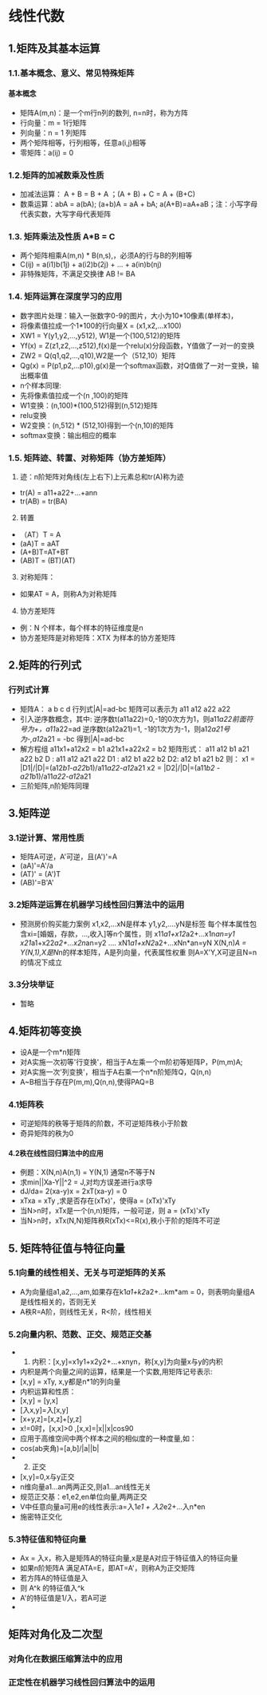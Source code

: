 # 线性代数 

## 1.矩阵及其基本运算
### 1.1.基本概念、意义、常见特殊矩阵
#### 基本概念
- 矩阵A(m,n)：是一个m行n列的数列, n=n时，称为方阵
- 行向量：m = 1行矩阵
- 列向量：n = 1 列矩阵
- 两个矩阵相等，行列相等，任意a(i,j)相等
- 零矩阵：a(ij) = 0
### 1.2.矩阵的加减数乘及性质
- 加减法运算： A + B = B + A ；(A + B) + C = A + (B+C)
- 数乘运算：abA = a(bA); (a+b)A = aA + bA; a(A+B)=aA+aB；注：小写字母代表实数，大写字母代表矩阵
### 1.3. 矩阵乘法及性质 A*B = C
-  两个矩阵相乘A(m,n) * B(n,s),，必须A的行与B的列相等
- C(ij) = a(i1)b(1j) + a(i2)b(2j) + ... + a(in)b(nj)
- 非特殊矩阵，不满足交换律 AB != BA
### 1.4. 矩阵运算在深度学习的应用
- 数字图片处理：输入一张数字0-9的图片，大小为10*10像素(单样本)，
- 将像素值拉成一个1*100的行向量X = (x1,x2,...x100)
- XW1 = Y(y1,y2,...,y512), W1是一个(100,512)的矩阵
- Yf(x) = Z(z1,z2,...,z512),f(x)是一个relu(x)分段函数，Y值做了一对一的变换
- ZW2 = Q(q1,q2,...,q10),W2是一个（512,10）矩阵
- Qg(x) = P(p1,p2,...p10),g(x)是一个softmax函数，对Q值做了一对一变换，输出概率值
- n个样本同理:
- 先将像素值拉成一个(n ,100)的矩阵
- W1变换：(n,100)*(100,512)得到(n,512)矩阵
- relu变换
- W2变换：(n,512) * (512,10)得到一个(n,10)的矩阵
- softmax变换：输出相应的概率
### 1.5. 矩阵迹、转置、对称矩阵（协方差矩阵）
1. 迹：n阶矩阵对角线(左上右下)上元素总和tr(A)称为迹
- tr(A) = a11+a22+...+ann
- tr(AB) = tr(BA)
2. 转置
- （AT）T = A
- (aA)T = aAT
- (A+B)T=AT+BT
- (AB)T = (BT)(AT)
3. 对称矩阵：
- 如果AT = A，则称A为对称矩阵
4. 协方差矩阵
- 例：N 个样本，每个样本的特征维度是n
- 协方差矩阵是对称矩阵：XTX 为样本的协方差矩阵
## 2.矩阵的行列式
### 行列式计算
- 矩阵A：
a b 
c d 
行列式|A|=ad-bc
矩阵可以表示为
a11 a12
a22 a22
- 引入逆序数概念，其中:
逆序数t(a11a22)=0,-1的0次方为1，则a11*a22前面符号为+，a11*a22=ad
逆序数t(a12a21)=1, -1的1次方为-1，则a12*a21号为-,a12*a21 = -bc
得到|A|=ad-bc
- 解方程组
a11x1+a12x2 = b1
a21x1+a22x2 = b2
矩阵形式：
a11 a12 b1
a21 a22 b2
D :
a11 a12
a21 a22
D1 :
a12 b1
a22 b2
D2:
a12 b1
a21 b2
则：
x1 = |D1|/|D|=(a12*b1-a22*b1)/a11*a22-a12*a21
x2 = |D2|/|D|=(a11*b2 - a21*b1)/a11*a22-a12*a21
- 三阶矩阵,n阶矩阵同理

## 3.矩阵逆
### 3.1逆计算、常用性质
- 矩阵A可逆，A'可逆，且(A')'=A
- (aA)'=A'/a
- (AT)' = (A')T
- (AB)'=B'A'
### 3.2矩阵逆运算在机器学习线性回归算法中的运用
- 预测房价购买能力案例
x1,x2,...xN是样本
y1,y2,....yN是标签
每个样本属性包含xi=[婚姻，存款，...,收入]等n个属性，则
x11*a1+x12*a2+...x1n*an=y1
x21*a1+x22*a2+...x2n*an=y2
....
xN1*a1+xN2*a2+...xNn*an=yN
X(N,n)*A = Y(N,1),X是N*n的样本矩阵，A是列向量，代表属性权重
则A=X'Y,X可逆且N=n的情况下成立
### 3.3分块举证
- 暂略

## 4.矩阵初等变换
- 设A是一个m*n矩阵
- 对A实施一次初等'行变换'，相当于A左乘一个m阶初等矩阵P，P(m,m)A;
- 对A实施一次'列变换'，相当于A右乘一个n*n阶矩阵Q，Q(n,n)
- A~B相当于存在P(m,m),Q(n,n),使得PAQ=B
### 4.1矩阵秩
- 可逆矩阵的秩等于矩阵的阶数，不可逆矩阵秩小于阶数
- 奇异矩阵的秩为0
#### 4.2秩在线性回归算法中的应用
- 例题：X(N,n)A(n,1) = Y(N,1) 通常n不等于N
- 求min||Xa-Y||^2 = J,对均方误差进行a求导
- dJ/da= 2(xa-y)x = 2xT(xa-y) = 0
- xTxa = xTy ,求是否存在(xTx)'，使得a = (xTx)'xTy
- 当N>n时，xTx是一个(n,n)矩阵，一般可逆，则 a = (xTx)'xTy
- 当N>n时，xTx(N,N)矩阵秩R(xTx)<=R(x),秩小于阶的矩阵不可逆
## 5. 矩阵特征值与特征向量
### 5.1向量的线性相关、无关与可逆矩阵的关系
- A为向量组a1,a2,...,am,如果存在k1*a1+k2*a2+...km*am = 0，则表明向量组A是线性相关的，否则无关
- A秩R=A阶，则线性无关，R<阶，线性相关
### 5.2向量内积、范数、正交、规范正交基
- 1. 内积：[x,y]=x1y1+x2y2+...+xnyn，称[x,y]为向量x与y的内积
- 内积是两个向量之间的运算，结果是一个实数,用矩阵记号表示:
- [x,y] = xTy, x,y都是n*1的列向量
- 内积运算和性质：
- [x,y] = [y,x]
- [入x,y]=入[x,y]
- [x+y,z]=[x,z]+[y,z]
- x!=0时，[x,x]>0 ,[x,x]=|x||x|cos90
- 应用于高维空间中两个样本之间的相似度的一种度量,如：
- cos(ab夹角)=[a,b]/|a||b|
- 2. 正交
- [x,y]=0,x与y正交
- n维向量a1...an两两正交,则a1...an线性无关
- 规范正交基：e1,e2,en单位向量,两两正交
- V中任意向量a可用e的线性表示:a=入1*e1 + 入2*e2+...入n*en
- 施密特正交化
### 5.3特征值和特征向量
- Ax = 入x，称入是矩阵A的特征向量,x是是A对应于特征值入的特征向量
- 如果n阶矩阵A 满足ATA=E，即AT=A'，则称A为正交矩阵
- 若方阵A的特征值是入
- 则 A^k 的特征值入^k
- A'的特征值是1/入，若A可逆
- 
## 矩阵对角化及二次型
### 对角化在数据压缩算法中的应用
### 正定性在机器学习线性回归算法中的运用
